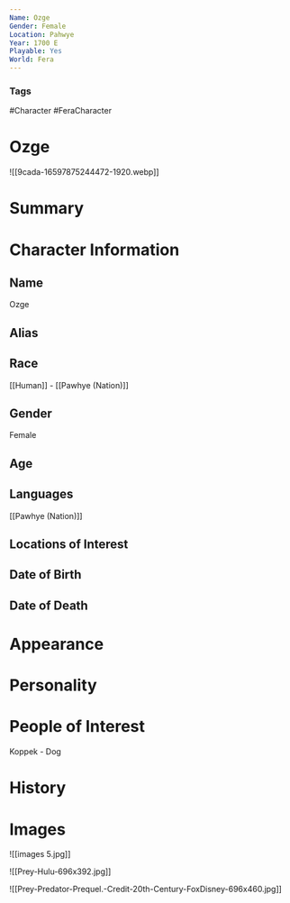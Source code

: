 ```yaml
---
Name: Ozge
Gender: Female
Location: Pahwye
Year: 1700 E
Playable: Yes
World: Fera
---
```


### Tags
#Character #FeraCharacter 

# Ozge
![[9cada-16597875244472-1920.webp]]

# Summary


# Character Information

## Name
Ozge

## Alias

## Race
[[Human]] - [[Pawhye (Nation)]]

## Gender
Female

## Age

## Languages
[[Pawhye (Nation)]]

## Locations of Interest

## Date of Birth

## Date of Death

# Appearance

# Personality

# People of Interest
Koppek - Dog

# History

# Images
![[images 5.jpg]]

![[Prey-Hulu-696x392.jpg]]

![[Prey-Predator-Prequel.-Credit-20th-Century-FoxDisney-696x460.jpg]]
